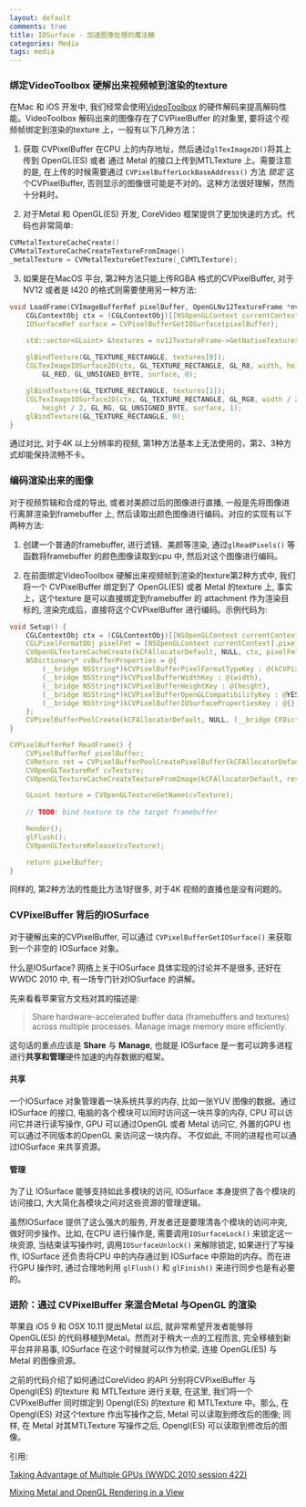 ```yaml
---
layout: default
comments: true
title: IOSurface - 加速图像处理的魔法糖
categories: Media
tags: media
---
```


### 绑定VideoToolbox 硬解出来视频帧到渲染的texture

在Mac 和 iOS 开发中, 我们经常会使用[VideoToolbox](https://developer.apple.com/documentation/videotoolbox) 的硬件解码来提高解码性能。VideoToolbox 解码出来的图像存在了CVPixelBuffer 的对象里, 要将这个视频帧绑定到渲染的texture 上，一般有以下几种方法：

1. 获取 CVPixelBuffer 在CPU 上的内存地址，然后通过`glTexImage2D()`将其上传到 OpenGL(ES) 或者 通过 Metal 的接口上传到MTLTexture 上。需要注意的是, 在上传的时候需要通过 `CVPixelBufferLockBaseAddress()` 方法 *锁定* 这个CVPixelBuffer, 否则显示的图像很可能是不对的。这种方法很好理解，然而十分耗时。

2. 对于Metal 和 OpenGL(ES) 开发, CoreVideo 框架提供了更加快速的方式。代码也非常简单:
```swift
CVMetalTextureCacheCreate()
CVMetalTextureCacheCreateTextureFromImage()
_metalTexture = CVMetalTextureGetTexture(_CVMTLTexture);
```

3. 如果是在MacOS 平台, 第2种方法只能上传RGBA 格式的CVPixelBuffer, 对于NV12 或者是 I420 的格式则需要使用另一种方法:
```c++
void LoadFrame(CVImageBufferRef pixelBuffer, OpenGLNv12TextureFrame *nv12TextureFrame) {
    CGLContextObj ctx = (CGLContextObj)[[NSOpenGLContext currentContext] CGLContextObj];
    IOSurfaceRef surface = CVPixelBufferGetIOSurface(pixelBuffer);

    std::vector<GLuint> &textures = nv12TextureFrame->GetNativeTextures();
    
    glBindTexture(GL_TEXTURE_RECTANGLE, textures[0]);
    CGLTexImageIOSurface2D(ctx, GL_TEXTURE_RECTANGLE, GL_R8, width, height, 
        GL_RED, GL_UNSIGNED_BYTE, surface, 0);

    glBindTexture(GL_TEXTURE_RECTANGLE, textures[1]);
    CGLTexImageIOSurface2D(ctx, GL_TEXTURE_RECTANGLE, GL_RG8, width / 2, 
        height / 2, GL_RG, GL_UNSIGNED_BYTE, surface, 1);
    glBindTexture(GL_TEXTURE_RECTANGLE, 0);
}
```

通过对比, 对于4K 以上分辨率的视频, 第1种方法基本上无法使用的，第2、3种方式却能保持流畅不卡。

### 编码渲染出来的图像

对于视频剪辑和合成的导出, 或者对美颜过后的图像进行直播, 一般是先将图像进行离屏渲染到framebuffer 上, 然后读取出颜色图像进行编码。对应的实现有以下两种方法:

1. 创建一个普通的framebuffer, 进行滤镜、美颜等渲染, 通过`glReadPixels()` 等函数将framebuffer 的颜色图像读取到cpu 中, 然后对这个图像进行编码。

2. 在前面绑定VideoToolbox 硬解出来视频帧到渲染的texture第2种方式中, 我们将一个 CVPixelBuffer 绑定到了 OpenGL(ES) 或者 Metal 的texture 上, 事实上，这个texture 是可以直接绑定到framebuffer 的 attachment 作为渲染目标的, 渲染完成后，直接将这个CVPixelBuffer 进行编码。示例代码为:
```c++
void Setup() {
    CGLContextObj ctx = (CGLContextObj)[[NSOpenGLContext currentContext] CGLContextObj];
    CGLPixelFormatObj pixelFmt = [NSOpenGLContext currentContext].pixelFormat.CGLPixelFormatObj;
    CVOpenGLTextureCacheCreate(kCFAllocatorDefault, NULL, ctx, pixelFmt, NULL, &resources_->textureCache);
    NSDictionary* cvBufferProperties = @{
        (__bridge NSString*)kCVPixelBufferPixelFormatTypeKey : @(kCVPixelFormatType_32BGRA),
        (__bridge NSString*)kCVPixelBufferWidthKey : @(width),
        (__bridge NSString*)kCVPixelBufferHeightKey : @(height),
        (__bridge NSString*)kCVPixelBufferOpenGLCompatibilityKey : @YES,
        (__bridge NSString*)kCVPixelBufferIOSurfacePropertiesKey : @{},
    };
    CVPixelBufferPoolCreate(kCFAllocatorDefault, NULL, (__bridge CFDictionaryRef)cvBufferProperties, &resources_->pool);
}

CVPixelBufferRef ReadFrame() {
    CVPixelBufferRef pixelBuffer;
    CVReturn ret = CVPixelBufferPoolCreatePixelBuffer(kCFAllocatorDefault, resources_->pool, &pixelBuffer);
    CVOpenGLTextureRef cvTexture;
    CVOpenGLTextureCacheCreateTextureFromImage(kCFAllocatorDefault, resources_->textureCache, pixelBuffer, NULL, &cvTexture);

    GLuint texture = CVOpenGLTextureGetName(cvTexture);
    
    // TODO: bind texture to the target framebuffer

    Render();
    glFlush();
    CVOpenGLTextureRelease(cvTexture);

    return pixelBuffer;
}
```

同样的, 第2种方法的性能比方法1好很多, 对于4K 视频的直播也是没有问题的。

### CVPixelBuffer 背后的IOSurface

对于硬解出来的CVPixelBuffer, 可以通过 `CVPixelBufferGetIOSurface()` 来获取到一个非空的 IOSurface 对象。

什么是IOSurface? 网络上关于IOSurface 具体实现的讨论并不是很多, 还好在WWDC 2010 中, 有一场专门针对IOSurface 的讲解。

先来看看苹果官方文档对其的描述是:

> Share hardware-accelerated buffer data (framebuffers and textures) across multiple processes. Manage image memory more efficiently.

这句话的重点应该是 **Share** 与 **Manage**, 也就是 IOSurface 是一套可以跨多进程进行**共享和管理**硬件加速的内存数据的框架。

#### 共享

一个IOSurface 对象管理着一块系统共享的内存, 比如一张YUV 图像的数据。通过IOSurface 的接口, 电脑的各个模块可以同时访问这一块共享的内存, CPU 可以访问它并进行读写操作, GPU 可以通过OpenGL 或者 Metal 访问它, 外置的GPU 也可以通过不同版本的OpenGL 来访问这一块内存。 不仅如此, 不同的进程也可以通过IOSurface 来共享资源。

#### 管理

为了让 IOSurface 能够支持如此多模块的访问, IOSurface 本身提供了各个模块的访问接口, 大大简化各模块之间对这些资源的管理逻辑。

虽然IOSurface 提供了这么强大的服务, 开发者还是要理清各个模块的访问冲突, 做好同步操作。比如, 在CPU 进行操作是, 需要调用`IOSurfaceLock()` 来锁定这一块资源, 当结束读写操作时, 调用`IOSurfaceUnlock()` 来解除锁定, 如果进行了写操作, IOSurface 还负责将CPU 中的内存通过到 IOSurface 中原始的内存。而在进行GPU 操作时, 通过合理地利用 `glFlush()` 和 `glFinish()` 来进行同步也是有必要的。

### 进阶：通过 CVPixelBuffer 来混合Metal 与OpenGL 的渲染

苹果自 iOS 9 和 OSX 10.11 提出Metal 以后, 就非常希望开发者能够将OpenGL(ES) 的代码移植到Metal。然而对于稍大一点的工程而言, 完全移植到新平台并非易事, IOSurface 在这个时候就可以作为桥梁, 连接 OpenGL(ES) 与 Metal 的图像资源。

之前的代码介绍了如何通过CoreVideo 的API 分别将CVPixelBuffer 与Opengl(ES) 的texture 和 MTLTexture 进行关联, 在这里, 我们将一个CVPixelBuffer 同时绑定到 Opengl(ES) 的texture 和 MTLTexture 中。那么, 在 Opengl(ES) 对这个texture 作出写操作之后, Metal 可以读取到修改后的图像; 同样, 在 Metal 对其MTLTexture 写操作之后, Opengl(ES) 可以读取到修改后的图像。

引用:

[Taking Advantage of Multiple GPUs (WWDC 2010 session 422)](https://asciiwwdc.com/2010/sessions/422)

[Mixing Metal and OpenGL Rendering in a View](https://developer.apple.com/documentation/metal/mixing_metal_and_opengl_rendering_in_a_view?language=objc)
